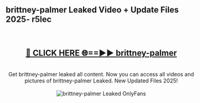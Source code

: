 <h2>brittney-palmer Leaked Video + Update Files 2025- r5lec</h2>
<br>
<div align="center">
<h2><a href="https://libra.edu.pl?brittney-palmer" rel="nofollow">🔴 CLICK HERE 🌐==►► brittney-palmer</a></h2>
<br>
Get brittney-palmer leaked all content. Now you can access all videos and pictures of brittney-palmer Leaked. New Updated Files 2025!
<br>
<br>
<a href="https://libra.edu.pl?brittney-palmer" rel="nofollow" data-target="animated-image.originalLink"><img src="https://i.ibb.co.com/WyWwxjT/player-gif2.gif" alt="brittney-palmer Leaked OnlyFans" style="max-width: 100%; display: inline-block;" data-target="animated-image.originalImage"></a>
</div>
<br>
